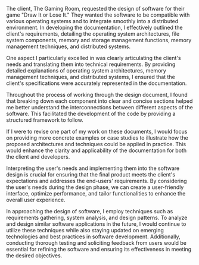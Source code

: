 The client, The Gaming Room, requested the design of software for their game "Draw It or Lose It." They wanted the software to be compatible with various operating systems and to integrate smoothly into a distributed environment. In developing the documentation, I effectively outlined the client's requirements, detailing the operating system architectures, file system components, memory and storage management functions, memory management techniques, and distributed systems.

One aspect I particularly excelled in was clearly articulating the client's needs and translating them into technical requirements. By providing detailed explanations of operating system architectures, memory management techniques, and distributed systems, I ensured that the client's specifications were accurately represented in the documentation.

Throughout the process of working through the design document, I found that breaking down each component into clear and concise sections helped me better understand the interconnections between different aspects of the software. This facilitated the development of the code by providing a structured framework to follow.

If I were to revise one part of my work on these documents, I would focus on providing more concrete examples or case studies to illustrate how the proposed architectures and techniques could be applied in practice. This would enhance the clarity and applicability of the documentation for both the client and developers.

Interpreting the user's needs and implementing them into the software design is crucial for ensuring that the final product meets the client's expectations and addresses the end-users' requirements. By considering the user's needs during the design phase, we can create a user-friendly interface, optimize performance, and tailor functionalities to enhance the overall user experience.

In approaching the design of software, I employ techniques such as requirements gathering, system analysis, and design patterns. To analyze and design similar software applications in the future, I would continue to utilize these techniques while also staying updated on emerging technologies and best practices in software development. Additionally, conducting thorough testing and soliciting feedback from users would be essential for refining the software and ensuring its effectiveness in meeting the desired objectives.






